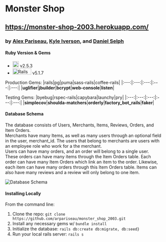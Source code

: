 # Monster Shop
## https://monster-shop-2003.herokuapp.com/
### by [Alex Pariseau](https://github.com/arpariseau), [Kyle Iverson](https://github.com/kiverso), and [Daniel Selph](https://github.com/danielpselph)

#### Ruby Version & Gems
- <img src="https://upload.wikimedia.org/wikipedia/commons/thumb/7/73/Ruby_logo.svg/200px-Ruby_logo.svg.png" alt="Ruby Logo" width="20" height="20"/> v2.5.3
- <img src="https://upload.wikimedia.org/wikipedia/commons/thumb/6/62/Ruby_On_Rails_Logo.svg/200px-Ruby_On_Rails_Logo.svg.png" alt="Rails Logo" width="60" height="20" /> v5.1.7

Production Gems:
|rails|pg|puma|sass-rails|coffee-rails|
|:---:|:---:|:---:|:---:|:---:|
|**uglifier**|**jbuilder**|**bcrypt**|**web-console**|**listen**|

Testing Gems:
|byebug|rspec-rails|capybara|launchy|pry|
|:---:|:---:|:---:|:---:|:---:|
|**simplecov**|**shoulda-matchers**|**orderly**|**factory_bot_rails**|**faker**|

#### Database Schema
  The database consists of Users, Merchants, Items, Reviews, Orders, and Item Orders.  
  Merchants have many Items, as well as many users through an optional field in the user, merchant_id. The users that belong to merchants are users with an employee role who work for a the merchant.  
  Users can have many orders, and an order will belong to a single user. These orders can have many items through the Item Orders table. Each order can have many Item Orders which link an item to the order. Likewise, each item can have many orders through this Item Orders table.  Items can also have many reviews and a review will only belong to one item.  
  
  
![Database Schema](https://user-images.githubusercontent.com/54010239/83819926-74966d80-a688-11ea-95fd-a272276e557a.png)

#### Installing Locally
From the command line: 
1. Clone the repo: `git clone https://github.com/arpariseau/monster_shop_2003.git`
1. Install any necessary gems w/ `bundle install`
1. Initialize the database: `rails db:create db:migrate, db:seed}`
1. Run your local rails server: `rails s`
